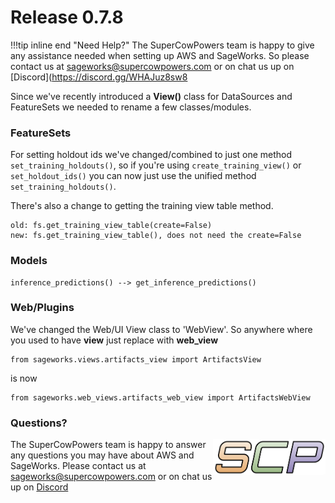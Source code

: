 # Release 0.7.8

!!!tip inline end "Need Help?"
    The SuperCowPowers team is happy to give any assistance needed when setting up AWS and SageWorks. So please contact us at [sageworks@supercowpowers.com](mailto:sageworks@supercowpowers.com) or on chat us up on [Discord](https://discord.gg/WHAJuz8sw8
 
Since we've recently introduced a **View()** class for DataSources and FeatureSets we needed to rename a few classes/modules.

### FeatureSets
For setting holdout ids we've changed/combined to just one method `set_training_holdouts()`, so if you're using `create_training_view()` or `set_holdout_ids()` you can now just use the unified method `set_training_holdouts()`.

There's also a change to getting the training view table method.

```
old: fs.get_training_view_table(create=False)
new: fs.get_training_view_table(), does not need the create=False
```

### Models
```
inference_predictions() --> get_inference_predictions()
```

### Web/Plugins
We've changed the Web/UI View class to 'WebView'. So anywhere where you used to have **view** just replace with **web_view**

```
from sageworks.views.artifacts_view import ArtifactsView
```
is now

```
from sageworks.web_views.artifacts_web_view import ArtifactsWebView
```

### Questions?
<img align="right" src="../../images/scp.png" width="180">

The SuperCowPowers team is happy to answer any questions you may have about AWS and SageWorks. Please contact us at [sageworks@supercowpowers.com](mailto:sageworks@supercowpowers.com) or on chat us up on [Discord](https://discord.gg/WHAJuz8sw8) 